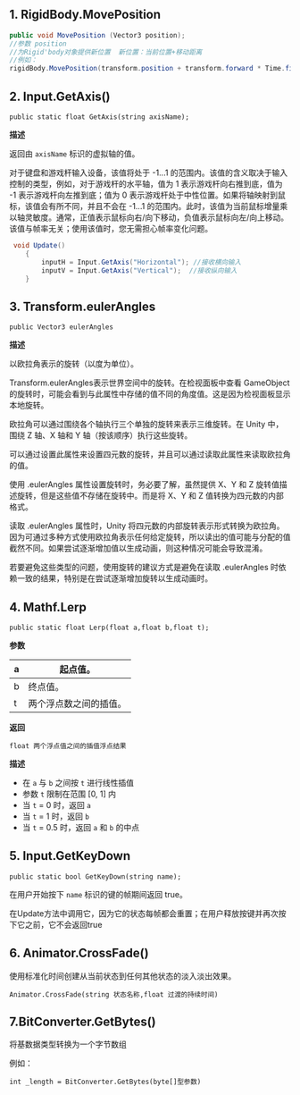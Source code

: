 ## 1. RigidBody.MovePosition

~~~~C#
public void MovePosition (Vector3 position);
//参数 position
//为Rigid'body对象提供新位置  新位置：当前位置+移动距离
//例如：
rigidBody.MovePosition(transform.position + transform.forward * Time.fixedDeltaTime * moveSpeed * inputV);
~~~~

## 2. Input.GetAxis()

`public static float GetAxis(string axisName);`      

**描述**

返回由 `axisName` 标识的虚拟轴的值。

对于键盘和游戏杆输入设备，该值将处于 -1...1 的范围内。该值的含义取决于输入控制的类型，例如，对于游戏杆的水平轴，值为 1 表示游戏杆向右推到底，值为 -1 表示游戏杆向左推到底；值为 0 表示游戏杆处于中性位置。如果将轴映射到鼠标，该值会有所不同，并且不会在 -1...1 的范围内。此时，该值为当前鼠标增量乘以轴灵敏度。通常，正值表示鼠标向右/向下移动，负值表示鼠标向左/向上移动。该值与帧率无关；使用该值时，您无需担心帧率变化问题。

~~~C#
 void Update()
    {
        inputH = Input.GetAxis("Horizontal"); //接收横向输入
        inputV = Input.GetAxis("Vertical");  //接收纵向输入
    }
~~~

## 3. Transform.eulerAngles

`public Vector3 eulerAngles`

**描述**

以欧拉角表示的旋转（以度为单位）。

Transform.eulerAngles表示世界空间中的旋转。在检视面板中查看 GameObject 的旋转时，可能会看到与此属性中存储的值不同的角度值。这是因为检视面板显示本地旋转。

欧拉角可以通过围绕各个轴执行三个单独的旋转来表示三维旋转。在 Unity 中，围绕 Z 轴、X 轴和 Y 轴（按该顺序）执行这些旋转。

可以通过设置此属性来设置四元数的旋转，并且可以通过读取此属性来读取欧拉角的值。

 使用 .eulerAngles 属性设置旋转时，务必要了解，虽然提供 X、Y 和 Z 旋转值描述旋转，但是这些值不存储在旋转中。而是将 X、Y 和 Z 值转换为四元数的内部格式。

读取 .eulerAngles 属性时，Unity 将四元数的内部旋转表示形式转换为欧拉角。因为可通过多种方式使用欧拉角表示任何给定旋转，所以读出的值可能与分配的值截然不同。如果尝试逐渐增加值以生成动画，则这种情况可能会导致混淆。

 若要避免这些类型的问题，使用旋转的建议方式是避免在读取 .eulerAngles 时依赖一致的结果，特别是在尝试逐渐增加旋转以生成动画时。

## 4. Mathf.Lerp

`public static float Lerp(float a,float b,float t);`

**参数**

| a    | 起点值。               |
| ---- | ---------------------- |
| b    | 终点值。               |
| t    | 两个浮点数之间的插值。 |

**返回**

`float 两个浮点值之间的插值浮点结果`

**描述**

- 在 `a` 与 `b` 之间按 `t` 进行线性插值
- 参数 `t` 限制在范围 [0, 1] 内
- 当 `t` = 0 时，返回 `a` 
- 当 `t` = 1 时，返回 `b` 
- 当 `t` = 0.5 时，返回 `a` 和 `b` 的中点      

## 5. Input.GetKeyDown

`public static bool GetKeyDown(string name);`     

在用户开始按下 `name` 标识的键的帧期间返回 true。

在Update方法中调用它，因为它的状态每帧都会重置；在用户释放按键并再次按下它之前，它不会返回true

## 6. Animator.CrossFade()

使用标准化时间创建从当前状态到任何其他状态的淡入淡出效果。

`Animator.CrossFade(string 状态名称,float 过渡的持续时间)`

## 7.BitConverter.GetBytes()

将基数据类型转换为一个字节数组

例如：

`int _length = BitConverter.GetBytes(byte[]型参数)`

